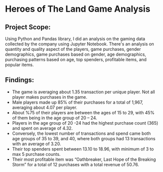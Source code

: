 # Heroes of The Land Game Analysis

## Project Scope:
Using Python and Pandas library, I did an analysis on the gaming data collected by the company using Jupyter Notebook. There's an analysis on quantity and quality aspect of the players, game purchases, gender demographics, game purchases based on gender, age demographics, purchasing patterns based on age, top spenders, profitable items, and popular items.

## Findings:
* The game is averaging about 1.35 transaction per unique player. Not all player makes purchases in the game.
* Male players made up 85% of their purchases for a total of 1,967, averaging about 4.07 per player.
* About %75 of  their players are between the ages of 15 to 29, with 45% of them being in the age group of 20 – 24.
* Players in the age group of 20 -24 had the highest purchase count (365) and spent on average of 4.32.
* Conversely, the lowest number of transactions and spend came both age groups of 35 to 39, and 40, where both groups had     13 transactions with an average of 3.20.
* Their top spenders spent between 13.10 to 18.96, with minimum of 3 to max 5 purchase counts.
* Their most profitable item was “Oathbreaker, Last Hope of the Breaking Storm” for a total of 12 purchases with a total     revenue of 50.76.